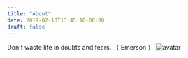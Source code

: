 ```yaml
---
title: "About"
date: 2019-02-13T13:45:10+08:00
draft: false
---
```


Don't waste life in doubts and fears. （ Emerson ）
![avatar](/img/fear.jpg)
